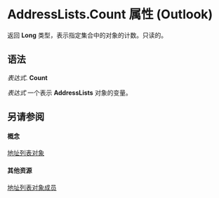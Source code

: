 
# AddressLists.Count 属性 (Outlook)

返回 **Long** 类型，表示指定集合中的对象的计数。只读的。


## 语法

 _表达式_. **Count**

 _表达式_ 一个表示 **AddressLists** 对象的变量。


## 另请参阅


#### 概念


[地址列表对象](b8c5ce75-3030-0179-45bb-f44fe6628074.md)
#### 其他资源


[地址列表对象成员](2bb25976-ba23-65c6-424b-d5528cc06c30.md)